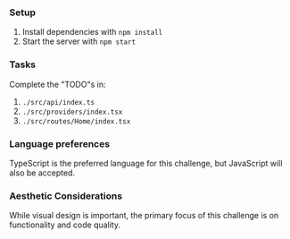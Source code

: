 ### Setup
1. Install dependencies with `npm install`
2. Start the server with `npm start`

### Tasks
Complete the "TODO"s in:

1. `./src/api/index.ts`
2. `./src/providers/index.tsx`
3. `./src/routes/Home/index.tsx`

### Language preferences
TypeScript is the preferred language for this challenge, but JavaScript will also be accepted.

### Aesthetic Considerations
While visual design is important, the primary focus of this challenge is on functionality and code quality.



